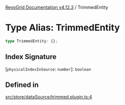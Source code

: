 [RevoGrid Documentation v4.12.3](README.md) / TrimmedEntity

# Type Alias: TrimmedEntity

```ts
type TrimmedEntity: {};
```

## Index Signature

 \[`physicalIndexInSource`: `number`\]: `boolean`

## Defined in

[src/store/dataSource/trimmed.plugin.ts:4](https://github.com/revolist/revogrid/blob/d8faaf908685ef9767dc3ea8ccad1628e41fbf76/src/store/dataSource/trimmed.plugin.ts#L4)
